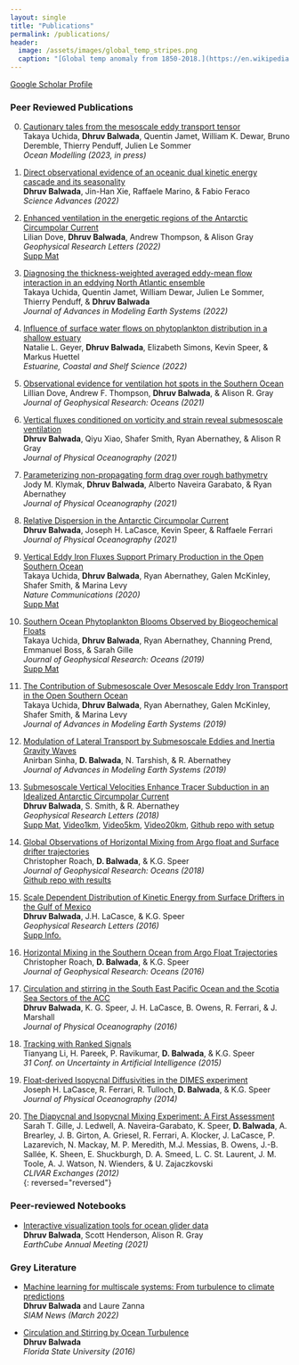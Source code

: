 ```yaml
---
layout: single
title: "Publications"
permalink: /publications/
header:
  image: /assets/images/global_temp_stripes.png
  caption: "[Global temp anomaly from 1850-2018.](https://en.wikipedia.org/wiki/Warming_stripes)"
---
```


[Google Scholar Profile](https://scholar.google.com/citations?user=e_C8ZrkAAAAJ&hl=en)


### Peer Reviewed Publications
0.  [Cautionary tales from the mesoscale eddy transport tensor](https://eartharxiv.org/repository/view/3616/)  
    Takaya Uchida, **Dhruv Balwada**, Quentin Jamet, William K. Dewar, Bruno Deremble, Thierry Penduff, Julien Le Sommer  
    *Ocean Modelling (2023, in press)*  

0.  [Direct observational evidence of an oceanic dual kinetic energy cascade and its seasonality](https://arxiv.org/pdf/2202.08637.pdf)  
    **Dhruv Balwada**, Jin-Han Xie, Raffaele Marino, & Fabio Feraco  
    *Science Advances (2022)*  

0.  [Enhanced ventilation in the energetic regions of the Antarctic Circumpolar Current][19]  
    Lilian Dove, **Dhruv Balwada**, Andrew Thompson, & Alison Gray  
    *Geophysical Research Letters (2022)*  
    [Supp Mat][19supp]

0.  [Diagnosing the thickness-weighted averaged eddy-mean flow interaction in an eddying North Atlantic ensemble](https://www.essoar.org/doi/10.1002/essoar.10504082.2)  
    Takaya Uchida, Quentin Jamet, William Dewar, Julien Le Sommer, Thierry Penduff, & **Dhruv Balwada**  
    *Journal of Advances in Modeling Earth Systems (2022)*   

0.  [Influence of surface water flows on phytoplankton distribution in a shallow estuary][18]  
    Natalie L. Geyer, **Dhruv Balwada**, Elizabeth Simons, Kevin Speer, & Markus Huettel  
    *Estuarine, Coastal and Shelf Science (2022)*  

0.  [Observational evidence for ventilation hot spots in the Southern Ocean][16]  
    Lillian Dove, Andrew F. Thompson, **Dhruv Balwada**, & Alison R. Gray  
    *Journal of Geophysical Research: Oceans (2021)*  

0.  [Vertical fluxes conditioned on vorticity and strain reveal submesoscale ventilation][15]    
    **Dhruv Balwada**, Qiyu Xiao, Shafer Smith, Ryan Abernathey, & Alison R Gray  
    *Journal of Physical Oceanography (2021)*  

0.  [Parameterizing non-propagating form drag over rough bathymetry][14]  
    Jody M. Klymak, **Dhruv Balwada**, Alberto Naveira Garabato, & Ryan Abernathey  
    *Journal of Physical Oceanography (2021)*  

0.  [Relative Dispersion in the Antarctic Circumpolar Current][13]  
    **Dhruv Balwada**, Joseph H. LaCasce, Kevin Speer, & Raffaele Ferrari  
    *Journal of Physical Oceanography (2021)*

0.  [Vertical Eddy Iron Fluxes Support Primary Production in the Open Southern Ocean][12]  
    Takaya Uchida, **Dhruv Balwada**, Ryan Abernathey, Galen McKinley, Shafer Smith, & Marina Levy  
    *Nature Communications (2020)*  
    [Supp Mat][12supp]  

0.  [Southern Ocean Phytoplankton Blooms Observed by Biogeochemical Floats][11]  
    Takaya Uchida, **Dhruv Balwada**, Ryan Abernathey, Channing Prend, Emmanuel Boss, & Sarah Gille  
    *Journal of Geophysical Research: Oceans (2019)*  
    [Supp Mat][11supp]  

0.  [The Contribution of Submesoscale Over Mesoscale Eddy Iron Transport in the Open Southern Ocean][10]  
    Takaya Uchida, **Dhruv Balwada**, Ryan Abernathey, Galen McKinley, Shafer Smith, & Marina Levy  
    *Journal of Advances in Modeling Earth Systems (2019)*  

0.  [Modulation of Lateral Transport by Submesoscale Eddies and Inertia Gravity Waves][9]  
    Anirban Sinha, **D. Balwada**, N. Tarshish, & R. Abernathey  
    *Journal of Advances in Modeling Earth Systems (2019)*  

0.  [Submesoscale Vertical Velocities Enhance Tracer Subduction in an Idealized Antarctic Circumpolar Current][8]  
    **Dhruv Balwada**, S. Smith, & R. Abernathey  
    *Geophysical Research Letters (2018)*  
    [Supp Mat][8supp], [Video1km][8vid1], [Video5km][8vid2], [Video20km][8vid3], [Github repo with setup][8repo]  

0.  [Global Observations of Horizontal Mixing from Argo float and Surface drifter trajectories][7]  
    Christopher Roach, **D. Balwada**, & K.G. Speer   
    *Journal of Geophysical Research: Oceans (2018)*  
    [Github repo with results][7repo]

0.  [Scale Dependent Distribution of Kinetic Energy from Surface Drifters in the Gulf of Mexico][6]  
    **Dhruv Balwada**, J.H. LaCasce, & K.G. Speer  
    *Geophysical Research Letters (2016)*  
    [Supp Info.][6supp]  

0.  [Horizontal Mixing in the Southern Ocean from Argo Float Trajectories][5]  
    Christopher Roach, **D. Balwada**, & K.G. Speer  
    *Journal of Geophysical Research: Oceans (2016)*

0.  [Circulation and stirring in the South East Pacific Ocean and the Scotia Sea Sectors of the ACC][4]  
    **Dhruv Balwada**, K. G. Speer, J. H. LaCasce, B. Owens, R. Ferrari, & J. Marshall  
    *Journal of Physical Oceanography (2016)*

0.  [Tracking with Ranked Signals][3]  
    Tianyang Li, H. Pareek, P. Ravikumar, **D. Balwada**, & K.G. Speer  
    *31 Conf. on Uncertainty in Artificial Intelligence (2015)*

0. [Float-derived Isopycnal Diffusivities in the DIMES experiment][2]  
    Joseph H. LaCasce, R. Ferrari, R. Tulloch, **D. Balwada**, & K.G. Speer  
    *Journal of Physical Oceanography (2014)*  

0. [The Diapycnal and Isopycnal Mixing Experiment: A First Assessment][1]  
    Sarah T. Gille, J. Ledwell, A. Naveira-Garabato, K. Speer, **D. Balwada**, A. Brearley, J. B. Girton, A. Griesel, R. Ferrari, A. Klocker, J. LaCasce, P. Lazarevich, N. Mackay, M. P. Meredith, M.J. Messias, B. Owens, J.-B. Sallée, K. Sheen, E. Shuckburgh, D. A. Smeed, L. C. St. Laurent, J. M. Toole, A. J. Watson, N. Wienders, & U. Zajaczkovski  
    *CLIVAR Exchanges (2012)*  
{: reversed="reversed"}

### Peer-reviewed Notebooks
- [Interactive visualization tools for ocean glider data](https://earthcube2021.github.io/ec21_book/notebooks/ec21_balwada_etal/README.html#)  
  **Dhruv Balwada**, Scott Henderson, Alison R. Gray  
  *EarthCube Annual Meeting (2021)*

### Grey Literature  
- [Machine learning for multiscale systems: From turbulence to climate predictions][17]  
  **Dhruv Balwada** and Laure Zanna  
  *SIAM News (March 2022)*  

- [Circulation and Stirring by Ocean Turbulence]  
  **Dhruv Balwada**  
  *Florida State University (2016)*  



[Circulation and Stirring by Ocean Turbulence]: /assets/documents/balwada_thesis.pdf


[1]: /assets/documents/Gille_et_al2012.pdf
[2]: /assets/documents/LaCasce_et_al2014.pdf
[3]: /assets/documents/Li_et_al2015.pdf
[4]: /assets/documents/Balwada_et_al2016a.pdf
[5]: /assets/documents/Roach_et_al2016.pdf
[6]: /assets/documents/Balwada_et_al2016b.pdf
[6supp]: /assets/documents/Balwada_et_al2016b_supp_material.pdf
[7]: /assets/documents/Roach_et_al2018.pdf
[7repo]: https://github.com/croachutas/Isopycnal_Diffusivity
[8]: /assets/documents/Balwada_et_al2018.pdf
[8supp]: /assets/documents/Balwada_et_al2018_supp_material.pdf
[8vid1]: https://www.youtube.com/watch?v=0xpR_qx81FM
[8vid2]: https://www.youtube.com/watch?v=QBpTDU6AYrw
[8vid3]: https://www.youtube.com/watch?v=TwC_GV8v7bs
[8repo]: https://github.com/dhruvbalwada/submesoscale_subduction_GRL
[9]: /assets/documents/Sinha_et_al2019.pdf
[10]: /assets/documents/Uchida_et_al2019b.pdf
[11]: /assets/documents/Uchida_et_al2019a.pdf
[11supp]: /assets/documents/Uchida_et_al2019a_supp_material.pdf
[12]: /assets/documents/Uchida_et_al2020.pdf
[12supp]: /assets/documents/Uchida_et_al2020_supp_material.pdf
[13]: /assets/documents/Balwada_et_al2021.pdf
[14]: /assets/documents/Klymak_et_al2021.pdf
[15]: /assets/documents/Balwada_et_al2021b.pdf
[16]: /assets/documents/Dove_et_al2021.pdf
[17]: /assets/documents/Balwada&Zanna2022.pdf
[18]: /assets/documents/Geyer_etal2022.pdf
[19]: /assets/documents/Dove_et_al2022.pdf
[19supp]: /assets/documents/Dove_et_al2022_supp_material.pdf
[mail]: mailto:dbalwada@ldeo.columbia.edu
